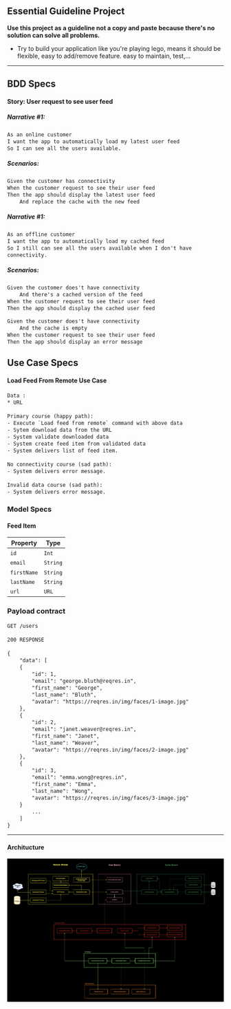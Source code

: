 ## Essential Guideline Project

**Use this project as a guideline not a copy and paste because there's no solution can solve all problems.**
* Try to build your application like you're playing lego, means it should be flexible, easy to add/remove feature. easy to maintain, test,...

---------------------------------------------

## BDD Specs

#### Story: User request to see user feed

##### Narrative #1:
```
As an online customer
I want the app to automatically load my latest user feed
So I can see all the users available.
```

##### Scenarios:
```
Given the customer has connectivity
When the customer request to see their user feed
Then the app should display the latest user feed
    And replace the cache with the new feed
```


##### Narrative #1:
```
As an offline customer
I want the app to automatically load my cached feed
So I still can see all the users available when I don't have connectivity.
```

##### Scenarios:

```
Given the customer does't have connectivity
    And there's a cached version of the feed
When the customer request to see their user feed
Then the app should display the cached user feed
```

```
Given the customer does't have connectivity
    And the cache is empty
When the customer request to see their user feed
Then the app should display an error message
```

## Use Case Specs

#### Load Feed From Remote Use Case

```
Data :
* URL

Primary course (happy path):
- Execute `Load feed from remote` command with above data
- Sytem download data from the URL
- System validate downloaded data
- System create feed item from validated data
- System delivers list of feed item.

No connectivity course (sad path):
- System delivers error message.

Invalid data course (sad path):
- System delivers error message.
```

### Model Specs
#### Feed Item

| Property      | Type                     |
|---------------|---------------------|
| `id`               | `Int`                    |
| `email`         | `String`              |
| `firstName` | `String`              |
| `lastName`   | `String`              |
| `url`             | `URL`                    |

### Payload contract
```
GET /users

200 RESPONSE

{
    "data": [
    {
        "id": 1,
        "email": "george.bluth@reqres.in",
        "first_name": "George",
        "last_name": "Bluth",
        "avatar": "https://reqres.in/img/faces/1-image.jpg"
    },
    {
        "id": 2,
        "email": "janet.weaver@reqres.in",
        "first_name": "Janet",
        "last_name": "Weaver",
        "avatar": "https://reqres.in/img/faces/2-image.jpg"
    },
    {
        "id": 3,
        "email": "emma.wong@reqres.in",
        "first_name": "Emma",
        "last_name": "Wong",
        "avatar": "https://reqres.in/img/faces/3-image.jpg"
    }
        ...
    ]
}
```

---

#### Architucture
![MVP Architucture](/Architecture/mvp.png)
